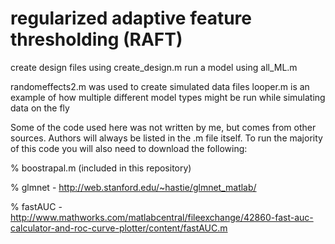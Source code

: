# regularized adaptive feature thresholding (RAFT)
create design files using create_design.m
run a model using all_ML.m

randomeffects2.m was used to create simulated data files
looper.m is an example of how multiple different model types might be run while simulating data on the fly

Some of the code used here was not written by me, but comes from other sources. Authors will always be listed in the .m file itself.
To run the majority of this code you will also need to download the following:

% boostrapal.m (included in this repository)

% glmnet - http://web.stanford.edu/~hastie/glmnet_matlab/

% fastAUC - http://www.mathworks.com/matlabcentral/fileexchange/42860-fast-auc-calculator-and-roc-curve-plotter/content/fastAUC.m
